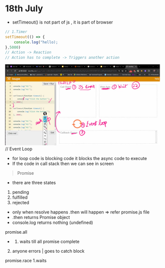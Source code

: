 # 18th July

- setTimeout() is not part of js , it is part of browser

```js
// 1.Timer
setTimeout(() => {
    console.log("hello);
},5000)
// Action -> Reaction
// Action has to complete -> Triggers another action
```

![What will be there in browser and what happens](./images/image.png) // Event Loop

- for loop code is blocking code it blocks the async code to execute
- If the code in call stack then we can see in screen

> Promise

- there are three states

1. pending
2. fulfilled
3. rejected

- only when resolve happens .then will happen => refer promise.js file
- .then returns Promise object
- console.log returns nothing (undefined)


promise.all 
- 1. waits till all promise complete 
2. anyone errors | goes to catch block

promise.race
1.waits 